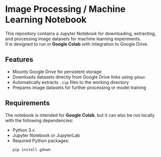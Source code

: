 # Image Processing / Machine Learning Notebook

This repository contains a Jupyter Notebook for downloading, extracting, and processing image datasets for machine learning experiments.  
It is designed to run in **Google Colab** with integration to Google Drive.

## Features
- Mounts Google Drive for persistent storage
- Downloads datasets directly from Google Drive links using `gdown`
- Automatically extracts `.zip` files to the working directory
- Prepares image datasets for further processing or model training

## Requirements
The notebook is intended for **Google Colab**, but it can also be run locally with the following dependencies:
- Python 3.x
- Jupyter Notebook or JupyterLab
- Required Python packages:
  ```bash
  pip install gdown

